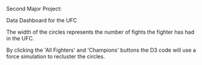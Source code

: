Second Major Project:


Data Dashboard for the UFC

The width of the circles represents the number of fights the fighter has had in the UFC.

By clicking the 'All Fighters' and 'Champions' buttons the D3 code will use a force simulation to recluster the circles.